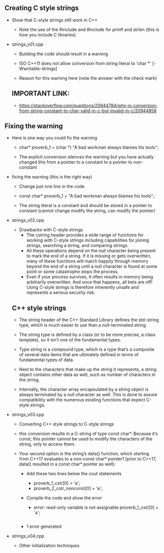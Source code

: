 Creating C style strings
------------------------
- Show that C-style strings still work in C++
  - Note the use of the #include <cstdio> and #include <cstring> for printf and strlen (this is how you include C libraries)

- strings_v01.cpp
  - Building the code should result in a warning
  - ISO C++11 does not allow conversion from string literal to 'char *' [-Wwritable-strings]
  
  - Reason for this warning here (note the answer with the check mark)

  IMPORTANT LINK:
  ---------------
  - https://stackoverflow.com/questions/20944784/why-is-conversion-from-string-constant-to-char-valid-in-c-but-invalid-in-c/20944858

Fixing the warning
------------------
- Here is one way you could fix the warning
  - char* proverb_1 = (char *) "A bad workman always blames his tools";

  - The explicit conversion silences the warning but you have actually changed this from a pointer to a constant to a pointer to non-constant

- fixing the warning (this is the right way)
  - Change just one line in the code
  - const char* proverb_1 = "A bad workman always blames his tools";

  - The string literal is a constant and should be stored in a pointer to constant (cannot change modify the string, can modify the pointer)


- strings_v02.cpp

  - Drawbacks with C-style strings
    - The cstring header provides a wide range of functions for working with C-style strings including capabilities for joining strings, searching a string, and comparing strings. 
    - All these operations depend on the null character being present to mark the end of a string. If it is missing or gets overwritten, many of these functions will march happily through memory beyond the end of a string until a null character is found at some point or some catastrophe stops the process. 
    - Even if your process survives, it often results in memory being arbitrarily overwritten. And once that happens, all bets are off! Using C-style strings is therefore inherently unsafe and represents a serious security risk.

  C++ style strings
  -----------------
  - The string header of the C++ Standard Library defines the std::string type, which is much easier to use than a null-terminated string. 
  - The string type is defined by a class (or to be more precise, a class template), so it isn’t one of the fundamental types. 
  - Type string is a compound type, which is a type that’s a composite of several data items that are ultimately defined in terms of fundamental types of data. 
  - Next to the characters that make up the string it represents, a string object contains other data as well, such as number of characters in the string.

  - Internally, the character array encapsulated by a string object is always terminated by a null character as well. This is done to assure compatibility with the numerous existing functions that expect C-style strings.


- strings_v03.cpp

  - Converting C++ style strings to C-style strings
  - this conversion results in a C-string of type const char*. Because it’s const, this pointer cannot be used to modify the characters of the string, only to access them. 
  - Your second option is the string’s data() function, which starting from C++17 evaluates to a non-const char* pointer1 (prior to C++17, data() resulted in a const char* pointer as well):

    - Add these two lines below the cout statements
      - proverb_1_cstr[0] = 'a';
      - proverb_2_cstr_nonconst[0] = 'a';

    - Compile the code and show the error
      - error: read-only variable is not assignable
      proverb_1_cstr[0] = 'a';
      ~~~~~~~~~~~~~~~~~ ^
    - 1 error generated


- strings_v04.cpp

  - Other initialization techniques

